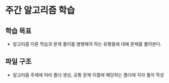 # 주간 알고리즘 학습

## 학습 목표

- 알고리즘 이론 학습과 문제 풀이를 병행해야 하는 유형들에 대해 문제를 풀어본다.

## 파일 구조

- 알고리즘 주제에 따라 폴더 생성, 공통 문제 이름에 해당하는 폴더에 각자 풀이 작성